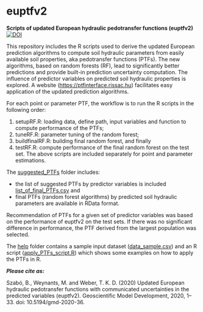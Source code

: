 # euptfv2
**Scripts of updated European hydraulic pedotransfer functions (euptfv2)**
[![DOI](https://zenodo.org/badge/238001166.svg)](https://zenodo.org/badge/latestdoi/238001166)

This repository includes the R scripts used to derive the updated European prediction algorithms to compute soil hydraulic parameters from easily available soil properties, aka pedotransfer functions (PTFs). The new algorithms, based on random forests (RF), lead to significantly better predictions and provide built-in prediction uncertainty computation. The influence of predictor variables on predicted soil hydraulic properties is explored.
A website (https://ptfinterface.rissac.hu) facilitates easy application of the updated prediction algorithms.

For each point or parameter PTF, the workflow is to run the R scripts in the following order:
1. setupRF.R:				loading data, define path, input variables and function to compute performance of the PTFs;
2. tuneRF.R:				parameter tuning of the random forest;
3. buildfinalRF.R:	building final random forest, and finally
4. testRF.R: 				compute performance of the final random forest on the test set.
The above scripts are included separately for point and parameter estimations.

The [suggested_PTFs](https://github.com/TothSzaboBrigitta/euptfv2/tree/master/suggested_PTFs) folder includes:
- the list of suggested PTFs by predictor variables is included [list_of_final_PTFs.csv](https://github.com/TothSzaboBrigitta/euptfv2/blob/master/suggested_PTFs/list_of_final_PTFs.csv) and
- final PTFs (random forest algorithms) by predicted soil hydraulic parameters are available in RData format.

Recommendation of PTFs for a given set of predictor variables was based on the performance of euptfv2 on the test sets. If there was no significant difference in performance, the PTF derived from the largest population was selected.

The [help](https://github.com/TothSzaboBrigitta/euptfv2/tree/master/help) folder contains a sample input dataset ([data_sample.csv](https://github.com/TothSzaboBrigitta/euptfv2/blob/master/help/data_sample.csv)) and an R script ([apply_PTFs_script.R](https://github.com/TothSzaboBrigitta/euptfv2/blob/master/help/apply_PTFs_script.R)) which shows some examples on how to apply the PTFs in R. 

***Please cite as:***

Szabó, B., Weynants, M. and Weber, T. K. D. (2020) Updated European hydraulic pedotransfer functions with communicated uncertainties in the predicted variables (euptfv2). Geoscientific Model Development, 2020, 1–33. doi: 10.5194/gmd-2020-36.


